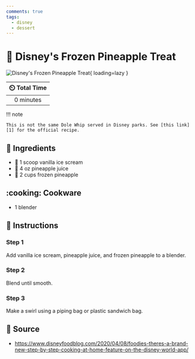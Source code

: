 ```yaml
---
comments: true
tags:
  - disney
  - dessert
---
```

# :pineapple: Disney's Frozen Pineapple Treat

![Disney's Frozen Pineapple Treat](../assets/images/disney's-frozen-pineapple-treat.jpg){ loading=lazy }

| :timer_clock: Total Time |
|:-----------------------: |
| 0 minutes |

!!! note

    This is not the same Dole Whip served in Disney parks. See [this link][1] for the official recipe.

## :salt: Ingredients

- :icecream: 1 scoop vanilla ice scream
- :pineapple: 4 oz pineapple juice
- :pineapple: 2 cups frozen pineapple

## :cooking: Cookware

- 1 blender

## :pencil: Instructions

### Step 1

Add vanilla ice scream, pineapple juice, and frozen pineapple to a blender.

### Step 2

Blend until smooth.

### Step 3

Make a swirl using a piping bag or plastic sandwich bag.

## :link: Source

<!-- markdownlint-disable-next-line MD013 -->
- <https://www.disneyfoodblog.com/2020/04/08/foodies-theres-a-brand-new-step-by-step-cooking-at-home-feature-on-the-disney-world-app/>

[1]: https://www.disneyfoodblog.com/2020/04/27/disney-recipe-authentic-disney-dole-whip-at-home-two-ways-with-these-simple-steps
